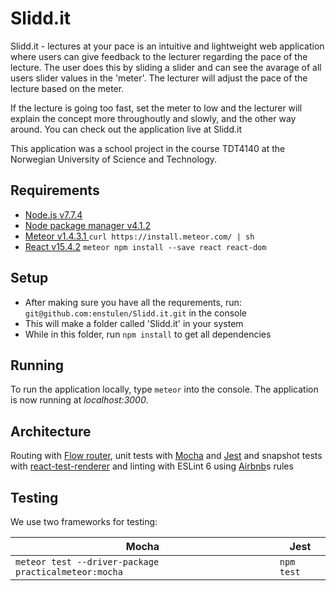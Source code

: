 # Slidd.it

Slidd.it - lectures at your pace is an intuitive and lightweight web application where users can
give feedback to the lecturer regarding the pace of the lecture. The user does this by sliding a slider
and can see the avarage of all users slider values in the 'meter'. The lecturer will adjust the pace
of the lecture based on the meter.

If the lecture is going too fast, set the meter to low and the lecturer will explain the concept more throughoutly and slowly,
and the other way around.
You can check out the application live at Slidd.it

This application was a school project in the course TDT4140 at the Norwegian University of Science and Technology.

## Requirements
- [Node.js v7.7.4](https://nodejs.org/en/)
- [Node package manager v4.1.2](https://www.npmjs.com/get-npm?utm_source=house&utm_medium=homepage&utm_campaign=free%20orgs&utm_term=Install%20npm)
- [Meteor v1.4.3.1 ](https://www.meteor.com/install) `curl https://install.meteor.com/ | sh`
- [React v15.4.2](https://facebook.github.io/react/) `meteor npm install --save react react-dom`

## Setup
- After making sure you have all the requrements, run: `git@github.com:enstulen/Slidd.it.git` in the console
- This will make a folder called 'Slidd.it' in your system
- While in this folder, run `npm install` to get all dependencies

## Running
To run the application locally, type `meteor` into the console. The application is now running at *localhost:3000*.

## Architecture
Routing with [Flow router](https://github.com/kadirahq/flow-router), unit tests with [Mocha](https://mochajs.org/) and [Jest](https://facebook.github.io/jest/) and snapshot tests with [react-test-renderer](https://www.itdagene.no/frontpage/joblistings) and linting with ESLint 6 using [Airbnb](https://www.npmjs.com/package/eslint-config-airbnb)s rules

## Testing
We use two frameworks for testing:

| Mocha  | Jest                                                       |
| ----------------------------------------------------|------------- |
| `meteor test --driver-package practicalmeteor:mocha`  | `npm test`  |

